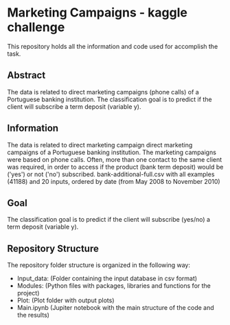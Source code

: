 # Marketing Campaigns - kaggle challenge

This repository holds all the information and code used for accomplish the task.

## Abstract
The data is related to direct marketing campaigns (phone calls) of a Portuguese banking institution. The classification goal is to predict if the client will subscribe a term deposit (variable y).

## Information
The data is related to direct marketing campaign direct marketing campaigns of a Portuguese banking institution. The marketing campaigns were based on phone calls. Often, more than one contact to the same client was required, in order to access if the product (bank term deposit) would be ('yes') or not ('no') subscribed.
bank-additional-full.csv with all examples (41188) and 20 inputs, ordered by date (from May 2008 to November 2010)

## Goal
The classification goal is to predict if the client will subscribe (yes/no) a term deposit (variable y).

## Repository Structure
The repository folder structure is organized in the following way:
  * Input_data: (Folder containing the input database in csv format)  
  * Modules: (Python files with packages, libraries and functions for the project)
  * Plot: (Plot folder with output plots)
  * Main.ipynb (Jupiter notebook with the main structure of the code and the results)
